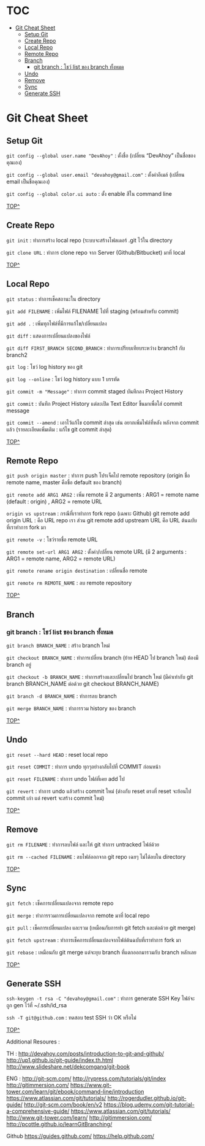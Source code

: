 # TOC

- [Git Cheat Sheet](#git-cheat-sheet)
  * [Setup Git](#setup-git)
  * [Create Repo](#create-repo)
  * [Local Repo](#local-repo)
  * [Remote Repo](#remote-repo)
  * [Branch](#branch)
    + [git branch : โชว์ list ของ branch ทั้งหมด](#git-branch--------list-----branch--------)
  * [Undo](#undo)
  * [Remove](#remove)
  * [Sync](#sync)
  * [Generate SSH](#generate-ssh)

# Git Cheat Sheet

## Setup Git

`git config --global user.name "DevAhoy"` : ตั้งชื่อ (เปลี่ยน “DevAhoy” เป็นชื่อของคุณเอง)

`git config --global user.email "devahoy@gmail.com"` : ตั้งค่าอีเมล์ (เปลี่ยน email เป็นชื่อคุณเอง)

`git config --global color.ui auto` : ตั้ง enable สีใน command line

[TOP^](#toc)

## Create Repo

`git init` : ทำการสร้าง local repo (ระบบจะสร้างโฟลเดอร์ .git ไว้ใน directory

`git clone URL` : ทำการ clone repo จาก Server (Github/Bitbucket) มาที่ local

[TOP^](#toc)

## Local Repo

`git status` : ทำการเช็คสถานะใน directory

`git add FILENAME` : เพิ่มไฟล์ FILENAME ไปที่ staging (พร้อมสำหรับ commit)

`git add .` : เพิ่มทุกไฟล์ที่มีการแก้ไข/เปลี่ยนแปลง

`git diff` : แสดงการเปลี่ยนแปลงของไฟล์

`git diff FIRST_BRANCH SECOND_BRANCH` : ทำการเปรียบเทียบระหว่าง branch1 กับ branch2

`git log` : โชว์ log history ของ git

`git log --online` : โชว์ log history แบบ 1 บรรทัด

`git commit -m "Message"` : ทำการ commit staged บันทึกลง Project History

`git commit` : บันทึก Project History แต่ละเปิด Text Editor ขึ้นมาเพื่อใส่ commit message

`git commit --amend` : เอาไว้แก้ไข commit ล่าสุด เช่น อยากเพิ่มไฟล์ที่หลัง หลังจาก commit แล้ว (รายละเอียดเพิ่มเติม : แก้ไข git commit ล่าสุด)

[TOP^](#toc)

## Remote Repo

`git push origin master` : ทำการ push โปรเจ็คไป remote repository (origin ชื่อ remote name, master คือชื่อ default ของ branch)

`git remote add ARG1 ARG2` : เพิ่ม remote มี 2 arguments : ARG1 = remote name (default : origin) , ARG2 = remote URL

`origin vs upstream` : กรณีที่เราทำการ fork repo (เฉพาะ Github) git remote add origin URL : คือ URL repo เรา ส่วน git remote add upstream URL คือ URL ต้นฉบับที่เราทำการ fork มา

`git remote -v` : โชว์รายชื่อ remote URL

`git remote set-url ARG1 ARG2` : ตั้งค่า/เปลี่ยน remote URL (มี 2 arguments : ARG1 = remote name, ARG2 = remote URL)

`git remote rename origin destination` : เปลี่ยนชื่อ remote

`git remote rm REMOTE_NAME` : ลบ remote repository

[TOP^](#toc)

## Branch

### git branch : โชว์ list ของ branch ทั้งหมด

`git branch BRANCH_NAME` : สร้าง branch ใหม่

`git checkout BRANCH_NAME` : ทำการเปลี่ยน branch (ย้าย HEAD ไป branch ใหม่) ต้องมี branch อยู่

`git checkout -b BRANCH_NAME` : ทำการสร้างและเปลี่ยนไป branch ใหม่ (มีค่าเท่ากับ git branch BRANCH_NAME ต่อด้วย git checkout BRANCH_NAME)

`git branch -d BRANCH_NAME` : ทำการลบ branch

`git merge BRANCH_NAME` : ทำการรวม history ของ branch

[TOP^](#toc)

## Undo
`git reset --hard HEAD` : reset local repo

`git reset COMMIT` : ทำการ undo ทุกๆอย่างกลับไปที่ COMMIT ก่อนหน้า

`git reset FILENAME` : ทำการ undo ไฟล์ที่เคย add ไป

`git revert` : ทำการ undo แล้วสร้าง commit ใหม่ (ต่างกับ reset ตรงที่ reset จะย้อนไป commit เก่า แต่ revert จะสร้าง commit ใหม่)

[TOP^](#toc)

## Remove
`git rm FILENAME` : ทำการลบไฟล์ และให้ git ทำการ untracked ไฟล์ด้วย

`git rm --cached FILENAME` : ลบไฟล์ออกจาก git repo เฉยๆ ไม่ได้ลบใน directory

[TOP^](#toc)

## Sync
`git fetch` : เช็คการเปลี่ยนแปลงจาก remote repo

`git merge` : ทำการรวมการเปลี่ยนแปลงจาก remote มาที่ local repo

`git pull` : เช็คการเปลี่ยนแปลง และรวม (เหมือนกับการทำ git fetch และต่อด้วย git merge)

`git fetch upstream` : ทำการเช็คการเปลี่ยนแปลงจากไฟล์ต้นฉบับที่เราทำการ fork มา

`git rebase` : เหมือนกับ git merge แต่จะยุบ branch ที่แตกออกมารวมกับ branch หลักเลย

[TOP^](#toc)

## Generate SSH

`ssh-keygen -t rsa -C "devahoy@gmail.com"` : ทำการ generate SSH Key ไฟล์จะถูก gen ไว้ที่ ~/.ssh/id_rsa

`ssh -T git@github.com` : ทดสอบ test SSH ว่า OK หรือไม่

[TOP^](#toc)

Additional Resoures :

TH :
http://devahoy.com/posts/introduction-to-git-and-github/
http://up1.github.io/git-guide/index.th.html
http://www.slideshare.net/dekcomgang/git-book

ENG :
http://git-scm.com/
http://rypress.com/tutorials/git/index
http://gitimmersion.com/
https://www.git-tower.com/learn/git/ebook/command-line/introduction
https://www.atlassian.com/git/tutorials/
http://rogerdudler.github.io/git-guide/
http://git-scm.com/book/en/v2
https://blog.udemy.com/git-tutorial-a-comprehensive-guide/
https://www.atlassian.com/git/tutorials/
http://www.git-tower.com/learn/
http://gitimmersion.com/
http://pcottle.github.io/learnGitBranching/

Github
https://guides.github.com/
https://help.github.com/
